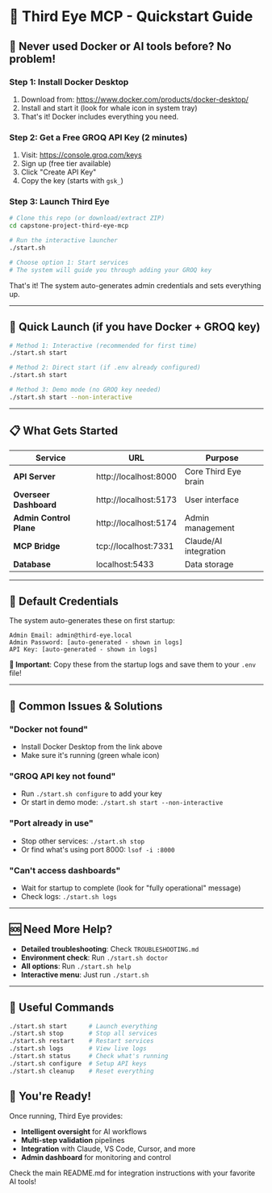 # 🚀 Third Eye MCP - Quickstart Guide

## 🔰 Never used Docker or AI tools before? No problem!



### Step 1: Install Docker Desktop
1. Download from: https://www.docker.com/products/docker-desktop/
2. Install and start it (look for whale icon in system tray)
3. That's it! Docker includes everything you need.

### Step 2: Get a Free GROQ API Key (2 minutes)
1. Visit: https://console.groq.com/keys
2. Sign up (free tier available)
3. Click "Create API Key"
4. Copy the key (starts with `gsk_`)

### Step 3: Launch Third Eye
```bash
# Clone this repo (or download/extract ZIP)
cd capstone-project-third-eye-mcp

# Run the interactive launcher
./start.sh

# Choose option 1: Start services
# The system will guide you through adding your GROQ key
```

That's it! The system auto-generates admin credentials and sets everything up.

---

## 🎯 Quick Launch (if you have Docker + GROQ key)

```bash
# Method 1: Interactive (recommended for first time)
./start.sh start

# Method 2: Direct start (if .env already configured)
./start.sh start

# Method 3: Demo mode (no GROQ key needed)
./start.sh start --non-interactive
```

---

## 📋 What Gets Started

| Service | URL | Purpose |
|---------|-----|---------|
| **API Server** | http://localhost:8000 | Core Third Eye brain |
| **Overseer Dashboard** | http://localhost:5173 | User interface |
| **Admin Control Plane** | http://localhost:5174 | Admin management |
| **MCP Bridge** | tcp://localhost:7331 | Claude/AI integration |
| **Database** | localhost:5433 | Data storage |

---

## 🔑 Default Credentials

The system auto-generates these on first startup:

```
Admin Email: admin@third-eye.local
Admin Password: [auto-generated - shown in logs]
API Key: [auto-generated - shown in logs]
```

**💾 Important**: Copy these from the startup logs and save them to your `.env` file!

---

## 🚨 Common Issues & Solutions

### "Docker not found"
- Install Docker Desktop from the link above
- Make sure it's running (green whale icon)

### "GROQ API key not found"
- Run `./start.sh configure` to add your key
- Or start in demo mode: `./start.sh start --non-interactive`

### "Port already in use"
- Stop other services: `./start.sh stop`
- Or find what's using port 8000: `lsof -i :8000`

### "Can't access dashboards"
- Wait for startup to complete (look for "fully operational" message)
- Check logs: `./start.sh logs`

---

## 🆘 Need More Help?

- **Detailed troubleshooting**: Check `TROUBLESHOOTING.md`
- **Environment check**: Run `./start.sh doctor`
- **All options**: Run `./start.sh help`
- **Interactive menu**: Just run `./start.sh`

---

## 🔄 Useful Commands

```bash
./start.sh start      # Launch everything
./start.sh stop       # Stop all services
./start.sh restart    # Restart services
./start.sh logs       # View live logs
./start.sh status     # Check what's running
./start.sh configure  # Setup API keys
./start.sh cleanup    # Reset everything
```

## 🎉 You're Ready!

Once running, Third Eye provides:
- **Intelligent oversight** for AI workflows
- **Multi-step validation** pipelines
- **Integration** with Claude, VS Code, Cursor, and more
- **Admin dashboard** for monitoring and control

Check the main README.md for integration instructions with your favorite AI tools!
